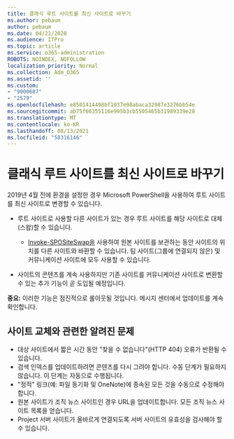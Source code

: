 ```yaml
---
title: 클래식 루트 사이트를 최신 사이트로 바꾸기
ms.author: pebaum
author: pebaum
ms.date: 04/21/2020
ms.audience: ITPro
ms.topic: article
ms.service: o365-administration
ROBOTS: NOINDEX, NOFOLLOW
localization_priority: Normal
ms.collection: Adm_O365
ms.assetid: ''
ms.custom:
- "9000687"
- "2579"
ms.openlocfilehash: e8501414498bf1937e98abaca32987e3276bb54e
ms.sourcegitcommit: ab75f66355116e995b3cb5505465b31989339e28
ms.translationtype: MT
ms.contentlocale: ko-KR
ms.lasthandoff: 08/13/2021
ms.locfileid: "58316146"
---
```

# <a name="swap-your-classic-root-site-with-a-modern-site"></a>클래식 루트 사이트를 최신 사이트로 바꾸기

2019년 4월 전에 환경을 설정한 경우 Microsoft PowerShell을 사용하여 루트 사이트를 최신 사이트로 변경할 수 있습니다.

- 루트 사이트로 사용할 다른 사이트가 있는 경우 루트 사이트를 [](https://docs.microsoft.com/sharepoint/modern-root-site) 해당 사이트로 대체(스왑)할 수 있습니다. 
    - [Invoke-SPOSiteSwap을](https://docs.microsoft.com/powershell/module/sharepoint-online/invoke-spositeswap?view=sharepoint-ps) 사용하여 원본 사이트를 보관하는 동안 사이트의 위치를 다른 사이트와 바환할 수 있습니다. 팀 사이트(그룹에 연결되지 않은) 및 커뮤니케이션 사이트에 모두 사용할 수 있습니다. 

- 사이트의 콘텐츠를 계속 사용하지만 기존 사이트를 커뮤니케이션 사이트로 변환할 수 있는 추가 기능이 곧 도입될 예정입니다. 

**중요:** 이러한 기능은 점진적으로 롤아웃될 것입니다. 메시지 센터에서 업데이트를 계속 확인합니다. 

## <a name="known-issues-with-swapping-sites"></a>사이트 교체와 관련한 알려진 문제

- 대상 사이트에서 짧은 시간 동안 "찾을 수 없습니다"(HTTP 404) 오류가 반환될 수 있습니다.
- 검색 인덱스를 업데이트하려면 콘텐츠를 다시 그려야 합니다. 수동 단계가 필요하지 않습니다. 이 단계는 자동으로 수행됩니다.
- "정적" 링크(예: 파일 동기화 및 OneNote)에 종속된 모든 것을 수동으로 수정해야 합니다.
- 원본 사이트가 조직 뉴스 사이트인 경우 URL을 업데이트합니다. 모든 조직 뉴스 사이트 목록을 얻습니다.
- Project 서버 사이트가 올바르게 연결되도록 서버 사이트의 유효성을 검사해야 할 수 있습니다.
